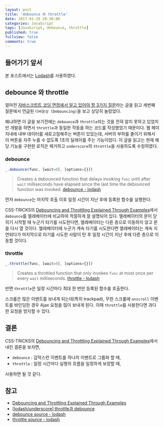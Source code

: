 ```yaml
---
layout: post
title: 'debounce 와 throttle'
date: 2017-01-29 20:30:00
categories: JavaScript
tags: [JavaScript, debounce, throttle]
published: true
fullview: false
comments: true
---
```


## 들어가기 앞서

본 포스트에서는 [Lodash](hhttps://lodash.com/)를 사용하였다.

## debounce 와 throttle

얼마전 [자바스크립트 코딩 면접에서 알고 있어야 할 3가지 질문](https://joshua1988.github.io/web_dev/javascript-interview-3questions/)라는 글을 읽고 세번째 질문에서 언급된 `디바운싱 (Debouncing)`을 보고 상당히 놀랐었다.

왜냐하면 이 글을 보기전에는 `debounce`과 `throttle`라는 것을 전혀 알지 못하고 있었지만 개발을 하면서 `throttle`과 동일한 작동을 하는 코드를 작성했었기 때문이다. 웹 페이지내에 내부 데이터를 새로고침해주는 버튼이 있었는데, 서버의 부하를 줄이기 위해서 이 버튼을 자주 누를 수 없도록 1초의 딜레이를 주는 기능이었다. 이 글을 읽고는 현재 해당 기능을 구현한 로직은 제거하고 `underscore`의 `throttle`을 사용하도록 수정하였다.

### debounce

```javascript
_.debounce(func, [wait=0], [options={}])
```

> Creates a debounced function that delays invoking `func` until after `wait` milliseconds have elapsed since the last time the debounced function was invoked. [debounce - lodash](https://lodash.com/docs/4.17.4#debounce)

먼저 `debounce`는 마지막 호출 이후 일정 시간이 지난 후에 등록된 함수를 실행한다.

CSS-TRICKS의 [Debouncing and Throttling Explained Through Examples](https://css-tricks.com/debouncing-throttling-explained-examples/)에서 `debounce`를 엘레베이터에 비교하여 적절하게 잘 설명되어 있다. 엘레베이터의 문이 닫히기 시작할 때 누군가 타기를 시도한다면, 엘레베이터는 다른 층으로 이동하지 않고 문을 다시 열 것이다. 엘레베이터에 누군가 계속 타기를 시도한다면 엘레베이터는 계속 지연되다가 마지막으로 타기를 시도한 사람이 탄 후 일정 시간이 지난 후에 다른 층으로 이동할 것이다.

### throttle

```javascript
_.throttle(func, [wait=0], [options={}])
```

> Creates a throttled function that only invokes `func` at most once per every `wait` milliseconds. [throttle - lodash](https://lodash.com/docs/4.17.4#throttle)

반면 `throttle`은 일정 시간마다 최대 한 번만 등록된 함수를 호출한다.

스크롤은 많은 이벤트를 보내게 되는데(특히 trackpad), 무한 스크롤에 `onscroll` 이벤트를 바인딩한 경우 Ajax 요청을 많이 보내게 된다. 이때 `throttle`를 사용한다면 과다한 요청을 방지할 수 있다.

## 결론

CSS-TRICKS의 [Debouncing and Throttling Explained Through Examples](https://css-tricks.com/debouncing-throttling-explained-examples/)에서 내린 결론을 보자면,

* `debounce` : 갑작스런 이벤트를 하나의 이벤트로 그룹화 할 때,
* `throttle` : 일정 시간마다 실행의 흐름을 일정하게 보장할 때,

사용하면 될 것 같다.

## 참고

* [Debouncing and Throttling Explained Through Examples](https://css-tricks.com/debouncing-throttling-explained-examples/)
* [[lodash/underscore] throttle과 debounce](https://hyunseob.github.io/2016/04/24/throttle-and-debounce/)
* [debounce source - lodash](https://github.com/lodash/lodash/blob/4.8.0-npm/debounce.js)
* [throttle source - lodash](https://github.com/lodash/lodash/blob/4.8.0-npm/throttle.js)
